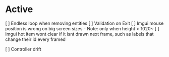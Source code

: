 

# Active

[ ] Endless loop when removing entities
[ ] Validation on Exit
[ ] Imgui mouse position is wrong on big screen sizes - Note: only when height > 1020~
[ ] Imgui hot item wont clear if it isnt drawn next frame, such as labels that change their id every framed

[ ] Controller drift


